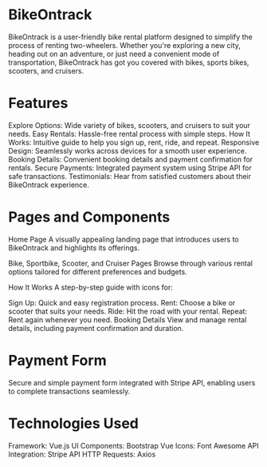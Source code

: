 # BikeOntrack
BikeOntrack is a user-friendly bike rental platform designed to simplify the process of renting two-wheelers. Whether you're exploring a new city, heading out on an adventure, or just need a convenient mode of transportation, BikeOntrack has got you covered with bikes, sports bikes, scooters, and cruisers.

# Features
Explore Options: Wide variety of bikes, scooters, and cruisers to suit your needs.
Easy Rentals: Hassle-free rental process with simple steps.
How It Works: Intuitive guide to help you sign up, rent, ride, and repeat.
Responsive Design: Seamlessly works across devices for a smooth user experience.
Booking Details: Convenient booking details and payment confirmation for rentals.
Secure Payments: Integrated payment system using Stripe API for safe transactions.
Testimonials: Hear from satisfied customers about their BikeOntrack experience.

# Pages and Components
Home Page
A visually appealing landing page that introduces users to BikeOntrack and highlights its offerings.

Bike, Sportbike, Scooter, and Cruiser Pages
Browse through various rental options tailored for different preferences and budgets.

How It Works
A step-by-step guide with icons for:

Sign Up: Quick and easy registration process.
Rent: Choose a bike or scooter that suits your needs.
Ride: Hit the road with your rental.
Repeat: Rent again whenever you need.
Booking Details
View and manage rental details, including payment confirmation and duration.

# Payment Form
Secure and simple payment form integrated with Stripe API, enabling users to complete transactions seamlessly.

# Technologies Used
Framework: Vue.js
UI Components: Bootstrap Vue
Icons: Font Awesome
API Integration: Stripe API
HTTP Requests: Axios
